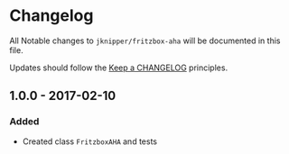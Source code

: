 # Changelog

All Notable changes to `jknipper/fritzbox-aha` will be documented in this file.

Updates should follow the [Keep a CHANGELOG](http://keepachangelog.com/) principles.

## 1.0.0 - 2017-02-10

### Added
- Created class `FritzboxAHA` and tests
